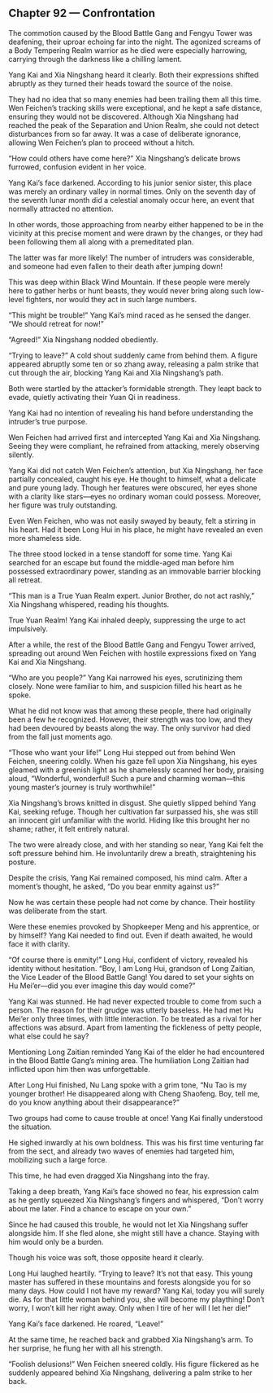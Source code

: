 ## Chapter 92 — Confrontation

The commotion caused by the Blood Battle Gang and Fengyu Tower was deafening, their uproar echoing far into the night. The agonized screams of a Body Tempering Realm warrior as he died were especially harrowing, carrying through the darkness like a chilling lament.

Yang Kai and Xia Ningshang heard it clearly. Both their expressions shifted abruptly as they turned their heads toward the source of the noise.

They had no idea that so many enemies had been trailing them all this time. Wen Feichen’s tracking skills were exceptional, and he kept a safe distance, ensuring they would not be discovered. Although Xia Ningshang had reached the peak of the Separation and Union Realm, she could not detect disturbances from so far away. It was a case of deliberate ignorance, allowing Wen Feichen’s plan to proceed without a hitch.

“How could others have come here?” Xia Ningshang’s delicate brows furrowed, confusion evident in her voice.

Yang Kai’s face darkened. According to his junior senior sister, this place was merely an ordinary valley in normal times. Only on the seventh day of the seventh lunar month did a celestial anomaly occur here, an event that normally attracted no attention.

In other words, those approaching from nearby either happened to be in the vicinity at this precise moment and were drawn by the changes, or they had been following them all along with a premeditated plan.

The latter was far more likely! The number of intruders was considerable, and someone had even fallen to their death after jumping down!

This was deep within Black Wind Mountain. If these people were merely here to gather herbs or hunt beasts, they would never bring along such low-level fighters, nor would they act in such large numbers.

“This might be trouble!” Yang Kai’s mind raced as he sensed the danger. “We should retreat for now!”

“Agreed!” Xia Ningshang nodded obediently.

“Trying to leave?” A cold shout suddenly came from behind them. A figure appeared abruptly some ten or so zhang away, releasing a palm strike that cut through the air, blocking Yang Kai and Xia Ningshang’s path.

Both were startled by the attacker’s formidable strength. They leapt back to evade, quietly activating their Yuan Qi in readiness.

Yang Kai had no intention of revealing his hand before understanding the intruder’s true purpose.

Wen Feichen had arrived first and intercepted Yang Kai and Xia Ningshang. Seeing they were compliant, he refrained from attacking, merely observing silently.

Yang Kai did not catch Wen Feichen’s attention, but Xia Ningshang, her face partially concealed, caught his eye. He thought to himself, what a delicate and pure young lady. Though her features were obscured, her eyes shone with a clarity like stars—eyes no ordinary woman could possess. Moreover, her figure was truly outstanding.

Even Wen Feichen, who was not easily swayed by beauty, felt a stirring in his heart. Had it been Long Hui in his place, he might have revealed an even more shameless side.

The three stood locked in a tense standoff for some time. Yang Kai searched for an escape but found the middle-aged man before him possessed extraordinary power, standing as an immovable barrier blocking all retreat.

“This man is a True Yuan Realm expert. Junior Brother, do not act rashly,” Xia Ningshang whispered, reading his thoughts.

True Yuan Realm! Yang Kai inhaled deeply, suppressing the urge to act impulsively.

After a while, the rest of the Blood Battle Gang and Fengyu Tower arrived, spreading out around Wen Feichen with hostile expressions fixed on Yang Kai and Xia Ningshang.

“Who are you people?” Yang Kai narrowed his eyes, scrutinizing them closely. None were familiar to him, and suspicion filled his heart as he spoke.

What he did not know was that among these people, there had originally been a few he recognized. However, their strength was too low, and they had been devoured by beasts along the way. The only survivor had died from the fall just moments ago.

“Those who want your life!” Long Hui stepped out from behind Wen Feichen, sneering coldly. When his gaze fell upon Xia Ningshang, his eyes gleamed with a greenish light as he shamelessly scanned her body, praising aloud, “Wonderful, wonderful! Such a pure and charming woman—this young master’s journey is truly worthwhile!”

Xia Ningshang’s brows knitted in disgust. She quietly slipped behind Yang Kai, seeking refuge. Though her cultivation far surpassed his, she was still an innocent girl unfamiliar with the world. Hiding like this brought her no shame; rather, it felt entirely natural.

The two were already close, and with her standing so near, Yang Kai felt the soft pressure behind him. He involuntarily drew a breath, straightening his posture.

Despite the crisis, Yang Kai remained composed, his mind calm. After a moment’s thought, he asked, “Do you bear enmity against us?”

Now he was certain these people had not come by chance. Their hostility was deliberate from the start.

Were these enemies provoked by Shopkeeper Meng and his apprentice, or by himself? Yang Kai needed to find out. Even if death awaited, he would face it with clarity.

“Of course there is enmity!” Long Hui, confident of victory, revealed his identity without hesitation. “Boy, I am Long Hui, grandson of Long Zaitian, the Vice Leader of the Blood Battle Gang! You dared to set your sights on Hu Mei’er—did you ever imagine this day would come?”

Yang Kai was stunned. He had never expected trouble to come from such a person. The reason for their grudge was utterly baseless. He had met Hu Mei’er only three times, with little interaction. To be treated as a rival for her affections was absurd. Apart from lamenting the fickleness of petty people, what else could he say?

Mentioning Long Zaitian reminded Yang Kai of the elder he had encountered in the Blood Battle Gang’s mining area. The humiliation Long Zaitian had inflicted upon him then was unforgettable.

After Long Hui finished, Nu Lang spoke with a grim tone, “Nu Tao is my younger brother! He disappeared along with Cheng Shaofeng. Boy, tell me, do you know anything about their disappearance?”

Two groups had come to cause trouble at once! Yang Kai finally understood the situation.

He sighed inwardly at his own boldness. This was his first time venturing far from the sect, and already two waves of enemies had targeted him, mobilizing such a large force.

This time, he had even dragged Xia Ningshang into the fray.

Taking a deep breath, Yang Kai’s face showed no fear, his expression calm as he gently squeezed Xia Ningshang’s fingers and whispered, “Don’t worry about me later. Find a chance to escape on your own.”

Since he had caused this trouble, he would not let Xia Ningshang suffer alongside him. If she fled alone, she might still have a chance. Staying with him would only be a burden.

Though his voice was soft, those opposite heard it clearly.

Long Hui laughed heartily. “Trying to leave? It’s not that easy. This young master has suffered in these mountains and forests alongside you for so many days. How could I not have my reward? Yang Kai, today you will surely die. As for that little woman behind you, she will become my plaything! Don’t worry, I won’t kill her right away. Only when I tire of her will I let her die!”

Yang Kai’s face darkened. He roared, “Leave!”

At the same time, he reached back and grabbed Xia Ningshang’s arm. To her surprise, he flung her with all his strength.

“Foolish delusions!” Wen Feichen sneered coldly. His figure flickered as he suddenly appeared behind Xia Ningshang, delivering a palm strike to her back.